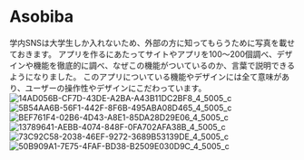 # Asobiba
学内SNSは大学生しか入れないため、外部の方に知ってもらうために写真を載せておきます。
アプリを作るにあたってサイトやアプリを100〜200個調べ、デザインや機能を徹底的に調べ、なぜこの機能がついているのか、言葉で説明できるようになりました。
このアプリについている機能やデザインには全て意味があり、ユーザーの操作性やデザインにこだわっています。
![14AD056B-CF7D-43DE-A2BA-A43B11DC2BF8_4_5005_c](https://github.com/7kaito/Asobiba/assets/135838724/a7269e55-b25e-4aba-8c81-f230dde5f27c)
![5B54AA6B-56F1-442F-8F6B-495ABA08D465_4_5005_c](https://github.com/7kaito/Asobiba/assets/135838724/968251b7-69a3-4699-af1b-a9d85e7955c8)
![BEF761F4-02B6-4D43-A8E1-85DA28D29E06_4_5005_c](https://github.com/7kaito/Asobiba/assets/135838724/b3bffdb4-f53e-47fa-b04d-efd694d0449e)
![13789641-AEBB-4074-848F-0FA702AFA38B_4_5005_c](https://github.com/7kaito/Asobiba/assets/135838724/5af6105c-9609-410a-aedc-5bbe36862411)
![73C92C58-2038-46EF-9272-3689B53139DE_4_5005_c](https://github.com/7kaito/Asobiba/assets/135838724/3327c732-1241-4dbe-a95f-615d22985b4b)
![50B909A1-7E75-4FAF-BD38-B2509E030D9C_4_5005_c](https://github.com/7kaito/Asobiba/assets/135838724/5a3d566f-0621-4adb-aa14-91ca35f3b99d)
